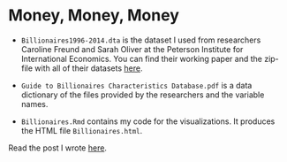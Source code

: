 # Money, Money, Money

* `Billionaires1996-2014.dta` is the dataset I used from researchers Caroline Freund and Sarah Oliver at the Peterson Institute for International Economics. You can find their working paper and the zip-file with all of their datasets [here](https://piie.com/publications/working-papers/origins-superrich-billionaire-characteristics-database). 

* `Guide to Billionaires Characteristics Database.pdf` is a data dictionary of the files provided by the researchers and the variable names. 

* `Billionaires.Rmd` contains my code for the visualizations. It produces the HTML file `Billionaires.html`. 

Read the post I wrote [here](www.google.com).




